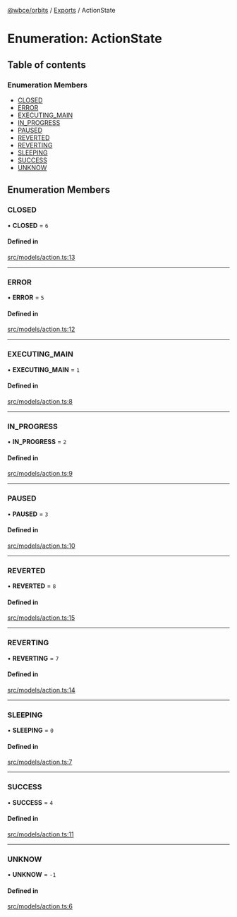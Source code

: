 [@wbce/orbits](../README.md) / [Exports](../modules.md) / ActionState

# Enumeration: ActionState

## Table of contents

### Enumeration Members

- [CLOSED](ActionState.md#closed)
- [ERROR](ActionState.md#error)
- [EXECUTING\_MAIN](ActionState.md#executing_main)
- [IN\_PROGRESS](ActionState.md#in_progress)
- [PAUSED](ActionState.md#paused)
- [REVERTED](ActionState.md#reverted)
- [REVERTING](ActionState.md#reverting)
- [SLEEPING](ActionState.md#sleeping)
- [SUCCESS](ActionState.md#success)
- [UNKNOW](ActionState.md#unknow)

## Enumeration Members

### CLOSED

• **CLOSED** = ``6``

#### Defined in

[src/models/action.ts:13](https://github.com/LaWebcapsule/orbits/blob/b05d8f7/src/core/actions/src/models/action.ts#L13)

___

### ERROR

• **ERROR** = ``5``

#### Defined in

[src/models/action.ts:12](https://github.com/LaWebcapsule/orbits/blob/b05d8f7/src/core/actions/src/models/action.ts#L12)

___

### EXECUTING\_MAIN

• **EXECUTING\_MAIN** = ``1``

#### Defined in

[src/models/action.ts:8](https://github.com/LaWebcapsule/orbits/blob/b05d8f7/src/core/actions/src/models/action.ts#L8)

___

### IN\_PROGRESS

• **IN\_PROGRESS** = ``2``

#### Defined in

[src/models/action.ts:9](https://github.com/LaWebcapsule/orbits/blob/b05d8f7/src/core/actions/src/models/action.ts#L9)

___

### PAUSED

• **PAUSED** = ``3``

#### Defined in

[src/models/action.ts:10](https://github.com/LaWebcapsule/orbits/blob/b05d8f7/src/core/actions/src/models/action.ts#L10)

___

### REVERTED

• **REVERTED** = ``8``

#### Defined in

[src/models/action.ts:15](https://github.com/LaWebcapsule/orbits/blob/b05d8f7/src/core/actions/src/models/action.ts#L15)

___

### REVERTING

• **REVERTING** = ``7``

#### Defined in

[src/models/action.ts:14](https://github.com/LaWebcapsule/orbits/blob/b05d8f7/src/core/actions/src/models/action.ts#L14)

___

### SLEEPING

• **SLEEPING** = ``0``

#### Defined in

[src/models/action.ts:7](https://github.com/LaWebcapsule/orbits/blob/b05d8f7/src/core/actions/src/models/action.ts#L7)

___

### SUCCESS

• **SUCCESS** = ``4``

#### Defined in

[src/models/action.ts:11](https://github.com/LaWebcapsule/orbits/blob/b05d8f7/src/core/actions/src/models/action.ts#L11)

___

### UNKNOW

• **UNKNOW** = ``-1``

#### Defined in

[src/models/action.ts:6](https://github.com/LaWebcapsule/orbits/blob/b05d8f7/src/core/actions/src/models/action.ts#L6)
